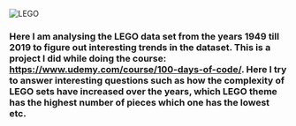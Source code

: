 
![LEGO](https://github.com/Dorcatz123/LEGO-dataset-analysis-using-pandas-and-matplotlib/assets/120886051/3dad27ea-6f40-4081-8521-fc5e6c7ad4cb)
### Here I am analysing the LEGO data set from the years 1949 till 2019 to figure out interesting trends in the dataset. This is a project I did while doing the course: https://www.udemy.com/course/100-days-of-code/. Here I try to answer interesting questions such as how the complexity of LEGO sets have increased over the years, which LEGO theme has the highest number of pieces which one has the lowest etc.
